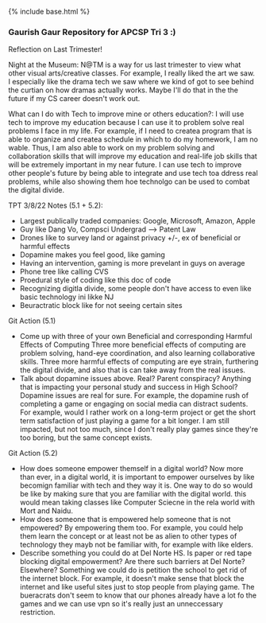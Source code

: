 {% include base.html %}



###  Gaurish Gaur Repository for APCSP Tri 3 :)

Reflection on Last Trimester!

Night at the Museum: N@TM is a way for us last trimester to view what other visual arts/creative classes. For example, I really liked the art we saw. I especially like the drama tech we saw where we kind of got to see behind the curtian on how dramas actually works. Maybe I'll do that in the the future if my CS career doesn't work out.

What can I do with Tech to improve mine or others education?: I will use tech to improve my education because I can use it to problem solve real problems I face in my life. For example, if I need to createa  program that is able to organize and createa  schedule in which to do my homework, I am no wable. Thus, I am also able to work on my problem solving and collaboration skills that will improve my education and real-life job skills that will be extremely important in my near future. I can use tech to improve other people's future by being able to integrate and use tech toa ddress real problems, while also showing them hoe technolgo can be used to combat the digital divide.

TPT 3/8/22 Notes (5.1 + 5.2):
  * Largest publically traded companies: Google, Microsoft, Amazon, Apple
  * Guy like Dang Vo, Compsci Undergrad --> Patent Law
  * Drones like to survey land or against privacy +/-, ex of beneficial or harmful effects
  * Dopamine makes you feel good, like gaming
  * Having an intervention, gaming is more prevelant in guys on average
  * Phone tree like calling CVS
  * Proedural style of coding like this doc of code
  * Recognizing digitla divide, some people don't have access to even like basic technology ini likke NJ
  * Beuractratic block like for not seeing certain sites
   
 Git Action (5.1)
  * Come up with three of your own Beneficial and corresponding Harmful Effects of Computing
     Three more beneficial effects of computing are problem solving, hand-eye coordination, and also learning collaborative skills. Three more harmful effects of computing are eye strain, furthering the digital divide, and also that is can take away from the real issues.
  * Talk about dopamine issues above. Real? Parent conspiracy? Anything that is impacting your personal study and success in High School?
     Dopamine issues are real for sure. For example, the dopamine rush of completing a game or engaging on social media can distract sudents. For example, would I rather work on a long-term project or get the short term satisfaction of just playing a game for a bit longer. I am still impacted, but not too much, since I don't really play games since they're too boring, but the same concept exists.

 Git Action (5.2)
  *  How does someone empower themself in a digital world?
     Now more than ever, in a digital world, it is important to empower ourselves by like becomign familiar with tech and they way it is. One way to do so would be like by making sure that you are familiar with the digital world. this would mean taking classes like Computer Sciecne in the rela world with Mort and Naidu.
  *  How does someone that is empowered help someone that is not empowered? 
     By empowering them too. For example, you could help them learn the concept or at least not be as alien to other types of technology they mayb not be familiar with, for example with like elders.  
  *  Describe something you could do at Del Norte HS. Is paper or red tape blocking digital empowerment? Are there such barriers at Del Norte? Elsewhere?
     Something we could do is petition the school to get rid of the internet block. For example, it doesn't make sense that block the internet and like useful sites just to stop people from playing game. The bueracrats don't seem to know that our phones already have  a lot fo the games and we can use vpn so it's really just an unneccessary restriction.

  





